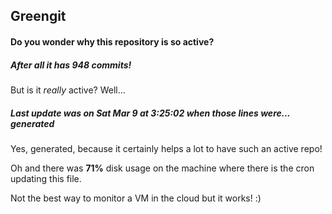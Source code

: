 ## Greengit

#### Do you wonder why this repository is so active?

##### After all it has 948 commits!

But is it *really* active? Well...

##### Last update was on Sat Mar 9 at 3:25:02 when those lines were... generated

Yes, generated, because it certainly helps a lot to have such an active repo!

Oh and there was **71%** disk usage on the machine
where there is the cron updating this file.

Not the best way to monitor a VM in the cloud but it works! :)
